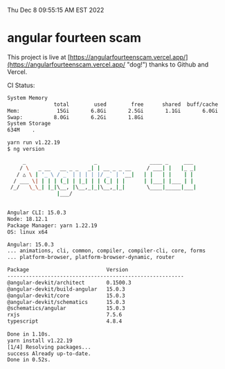Thu Dec  8 09:55:15 AM EST 2022

# angular fourteen scam


This project is live at [https://angularfourteenscam.vercel.app/](https://angularfourteenscam.vercel.app/ "dog!") thanks to Github and Vercel.

CI Status: 

```bash
System Memory
               total        used        free      shared  buff/cache   available
Mem:            15Gi       6.8Gi       2.5Gi       1.1Gi       6.0Gi       6.8Gi
Swap:          8.0Gi       6.2Gi       1.8Gi
System Storage
634M	.
```
```bash
yarn run v1.22.19
$ ng version

     _                      _                 ____ _     ___
    / \   _ __   __ _ _   _| | __ _ _ __     / ___| |   |_ _|
   / △ \ | '_ \ / _` | | | | |/ _` | '__|   | |   | |    | |
  / ___ \| | | | (_| | |_| | | (_| | |      | |___| |___ | |
 /_/   \_\_| |_|\__, |\__,_|_|\__,_|_|       \____|_____|___|
                |___/
    

Angular CLI: 15.0.3
Node: 18.12.1
Package Manager: yarn 1.22.19
OS: linux x64

Angular: 15.0.3
... animations, cli, common, compiler, compiler-cli, core, forms
... platform-browser, platform-browser-dynamic, router

Package                         Version
---------------------------------------------------------
@angular-devkit/architect       0.1500.3
@angular-devkit/build-angular   15.0.3
@angular-devkit/core            15.0.3
@angular-devkit/schematics      15.0.3
@schematics/angular             15.0.3
rxjs                            7.5.6
typescript                      4.8.4
    
Done in 1.10s.
yarn install v1.22.19
[1/4] Resolving packages...
success Already up-to-date.
Done in 0.52s.
```
